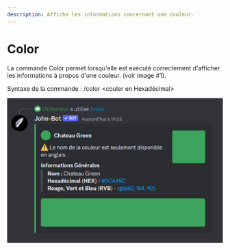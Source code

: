 ```yaml
---
description: Affiche les informations concernant une couleur.
---
```


# Color

La commande Color permet lorsqu'elle est exécuté correctement d'afficher les informations à propos d'une couleur. (voir image #1).

Syntaxe de la commande : /color \<couler en Hexadécimal>

![Image #1](../../../.gitbook/assets/Color.png)
